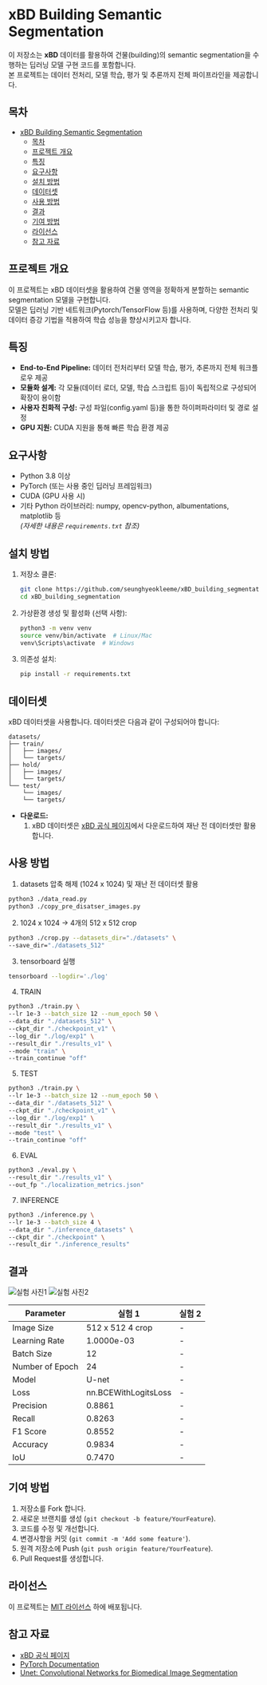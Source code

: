 # xBD Building Semantic Segmentation

이 저장소는 **xBD** 데이터를 활용하여 건물(building)의 semantic segmentation을 수행하는 딥러닝 모델 구현 코드를 포함합니다.  
본 프로젝트는 데이터 전처리, 모델 학습, 평가 및 추론까지 전체 파이프라인을 제공합니다.

## 목차

- [xBD Building Semantic Segmentation](#xbd-building-semantic-segmentation)
  - [목차](#목차)
  - [프로젝트 개요](#프로젝트-개요)
  - [특징](#특징)
  - [요구사항](#요구사항)
  - [설치 방법](#설치-방법)
  - [데이터셋](#데이터셋)
  - [사용 방법](#사용-방법)
  - [결과](#결과)
  - [기여 방법](#기여-방법)
  - [라이선스](#라이선스)
  - [참고 자료](#참고-자료)

## 프로젝트 개요

이 프로젝트는 xBD 데이터셋을 활용하여 건물 영역을 정확하게 분할하는 semantic segmentation 모델을 구현합니다.  
모델은 딥러닝 기반 네트워크(Pytorch/TensorFlow 등)를 사용하며, 다양한 전처리 및 데이터 증강 기법을 적용하여 학습 성능을 향상시키고자 합니다.

## 특징

- **End-to-End Pipeline:** 데이터 전처리부터 모델 학습, 평가, 추론까지 전체 워크플로우 제공
- **모듈화 설계:** 각 모듈(데이터 로더, 모델, 학습 스크립트 등)이 독립적으로 구성되어 확장이 용이함
- **사용자 친화적 구성:** 구성 파일(config.yaml 등)을 통한 하이퍼파라미터 및 경로 설정
- **GPU 지원:** CUDA 지원을 통해 빠른 학습 환경 제공

## 요구사항

- Python 3.8 이상
- PyTorch (또는 사용 중인 딥러닝 프레임워크)
- CUDA (GPU 사용 시)
- 기타 Python 라이브러리: numpy, opencv-python, albumentations, matplotlib 등  
  *(자세한 내용은 `requirements.txt` 참조)*

## 설치 방법

1. 저장소 클론:
   ```bash
   git clone https://github.com/seunghyeokleeme/xBD_building_segmentation.git
   cd xBD_building_segmentation
   ```

2. 가상환경 생성 및 활성화 (선택 사항):
   ```bash
   python3 -m venv venv
   source venv/bin/activate  # Linux/Mac
   venv\Scripts\activate  # Windows
   ```

3. 의존성 설치:
   ```bash
   pip install -r requirements.txt
   ```

## 데이터셋

xBD 데이터셋을 사용합니다. 데이터셋은 다음과 같이 구성되어야 합니다:

```
datasets/
├── train/
│   ├── images/
│   └── targets/
├── hold/
│   ├── images/
│   └── targets/
└── test/
    └── images/
    └── targets/
```

- **다운로드:** 
  1. xBD 데이터셋은 [xBD 공식 페이지](https://xview2.org)에서 다운로드하여 재난 전 데이터셋만 활용합니다.


## 사용 방법

1. datasets 압축 해제 (1024 x 1024) 및 재난 전 데이터셋 활용
  ```bash
  python3 ./data_read.py
  python3 ./copy_pre_disatser_images.py
  ```

2. 1024 x 1024 -> 4개의 512 x 512 crop
  ```bash
  python3 ./crop.py --datasets_dir="./datasets" \
--save_dir="./datasets_512"
  ```

3. tensorboard 실행
  ```bash
  tensorboard --logdir='./log'
  ```

4. TRAIN
```bash
python3 ./train.py \
--lr 1e-3 --batch_size 12 --num_epoch 50 \
--data_dir "./datasets_512" \
--ckpt_dir "./checkpoint_v1" \
--log_dir "./log/exp1" \
--result_dir "./results_v1" \
--mode "train" \
--train_continue "off"
```

5. TEST
```bash
python3 ./train.py \
--lr 1e-3 --batch_size 12 --num_epoch 50 \
--data_dir "./datasets_512" \
--ckpt_dir "./checkpoint_v1" \
--log_dir "./log/exp1" \
--result_dir "./results_v1" \
--mode "test" \
--train_continue "off"
```

6. EVAL
```bash
python3 ./eval.py \
--result_dir "./results_v1" \
--out_fp "./localization_metrics.json"
```

7. INFERENCE
```bash
python3 ./inference.py \
--lr 1e-3 --batch_size 4 \
--data_dir "./inference_datasets" \
--ckpt_dir "./checkpoint" \
--result_dir "./inference_results"
```

## 결과

![실험 사진1](./results/result1.png)
![실험 사진2](./results/result2.png)

| Parameter         | 실험 1                | 실험 2 |
|-------------------|---------------------|--------|
| Image Size        | 512 x 512 4 crop    | -      |
| Learning Rate     | 1.0000e-03          | -      |
| Batch Size        | 12                  | -      |
| Number of Epoch   | 24                  | -      |
| Model             | U-net               | -      |
| Loss              | nn.BCEWithLogitsLoss| -      |
| Precision         | 0.8861              | -      |
| Recall            | 0.8263              | -      |
| F1 Score          | 0.8552              | -      |
| Accuracy          | 0.9834              | -      |
| IoU               | 0.7470              | -      |


## 기여 방법

1. 저장소를 Fork 합니다.
2. 새로운 브랜치를 생성 (`git checkout -b feature/YourFeature`).
3. 코드를 수정 및 개선합니다.
4. 변경사항을 커밋 (`git commit -m 'Add some feature'`).
5. 원격 저장소에 Push (`git push origin feature/YourFeature`).
6. Pull Request를 생성합니다.

## 라이선스

이 프로젝트는 [MIT 라이선스](LICENSE) 하에 배포됩니다.

## 참고 자료

- [xBD 공식 페이지](https://xview2.org)
- [PyTorch Documentation](https://pytorch.org/docs/)
- [Unet: Convolutional Networks for Biomedical Image Segmentation](https://arxiv.org/abs/1505.04597)
